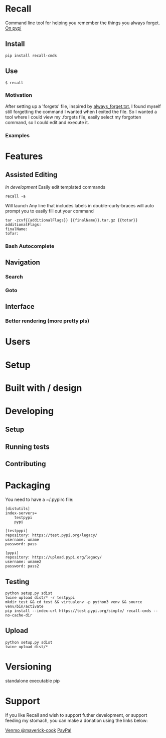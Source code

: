 # Recall
Command line tool for helping you remember the things you always forget.
[On pypi](https://pypi.python.org/pypi/recall-cmds)

## Install
```
pip install recall-cmds
```
## Use
```
$ recall
```

### Motivation
After setting up a 'forgets' file, inspired by [always_forget.txt](https://github.com/awdeorio/dotfiles/blob/master/.always_forget.txt), I found myself still forgetting the command I wanted when I exited the file. So I wanted a tool where I could view my .forgets file, easily select my forgotten command, so I could edit and execute it.

### Examples

# Features
## Assisted Editing
*In development*
Easily edit templated commands
```
recall -a
```
Will launch 
Any line that includes labels in double-curly-braces will auto prompt you to easily fill out your command
```
tar -zcvf{{additionalFlags}} {{finalName}}.tar.gz {{totar}}
additionalFlags:
finalName:
toTar:
```
### Bash Autocomplete

## Navigation
### Search
### Goto

## Interface
### Better rendering (more pretty pls)

# Users
# Setup

# Built with / design

# Developing
## Setup
## Running tests
## Contributing

# Packaging
You need to have a ~/.pypirc file:
```
[distutils]
index-servers=
    testpypi
    pypi

[testpypi]
repository: https://test.pypi.org/legacy/
username: uname
password: pass

[pypi]
repository: https://upload.pypi.org/legacy/
username: uname2
password: pass2
```
## Testing
```
python setup.py sdist
twine upload dist/* -r testpypi
mkdir test && cd test && virtualenv -p python3 venv && source venv/bin/activate
pip install --index-url https://test.pypi.org/simple/ recall-cmds --no-cache-dir
```

## Upload
```
python setup.py sdist
twine upload dist/*
```

# Versioning
standalone executable
pip

# Support
If you like Recall and wish to support futher development, or support feeding my stomach, you can make a donation using the links below:

[Venmo @maverick-cook](https://venmo.com/Maverick-Cook?txn=pay&note=Supporting%20Recall)
[PayPal](https://www.paypal.com/cgi-bin/webscr?cmd=_donations&business=9G7XP36AHAQ7Q&lc=US&item_name=Maverick%20Cook%20Developer%20Fund&item_number=mcdf2017&currency_code=USD&bn=PP%2dDonationsBF%3abtn_donate_SM%2egif%3aNonHosted)